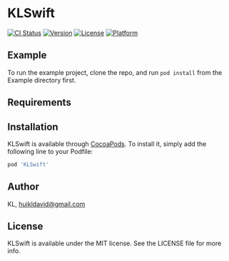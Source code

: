 # KLSwift

[![CI Status](https://img.shields.io/travis/KL/KLSwift.svg?style=flat)](https://travis-ci.org/KL/KLSwift)
[![Version](https://img.shields.io/cocoapods/v/KLSwift.svg?style=flat)](https://cocoapods.org/pods/KLSwift)
[![License](https://img.shields.io/cocoapods/l/KLSwift.svg?style=flat)](https://cocoapods.org/pods/KLSwift)
[![Platform](https://img.shields.io/cocoapods/p/KLSwift.svg?style=flat)](https://cocoapods.org/pods/KLSwift)

## Example

To run the example project, clone the repo, and run `pod install` from the Example directory first.

## Requirements

## Installation

KLSwift is available through [CocoaPods](https://cocoapods.org). To install
it, simply add the following line to your Podfile:

```ruby
pod 'KLSwift'
```

## Author

KL, huikldavid@gmail.com

## License

KLSwift is available under the MIT license. See the LICENSE file for more info.
